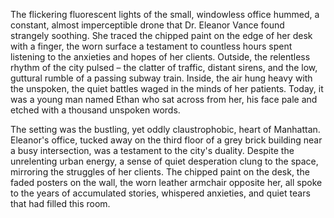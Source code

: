 The flickering fluorescent lights of the small, windowless office hummed, a constant, almost imperceptible drone that Dr. Eleanor Vance found strangely soothing.  She traced the chipped paint on the edge of her desk with a finger, the worn surface a testament to countless hours spent listening to the anxieties and hopes of her clients.  Outside, the relentless rhythm of the city pulsed – the clatter of traffic, distant sirens, and the low, guttural rumble of a passing subway train.  Inside, the air hung heavy with the unspoken, the quiet battles waged in the minds of her patients.  Today, it was a young man named Ethan who sat across from her, his face pale and etched with a thousand unspoken words.

The setting was the bustling, yet oddly claustrophobic, heart of Manhattan.  Eleanor's office, tucked away on the third floor of a grey brick building near a busy intersection, was a testament to the city's duality.  Despite the unrelenting urban energy, a sense of quiet desperation clung to the space, mirroring the struggles of her clients.  The chipped paint on the desk, the faded posters on the wall, the worn leather armchair opposite her, all spoke to the years of accumulated stories, whispered anxieties, and quiet tears that had filled this room.

